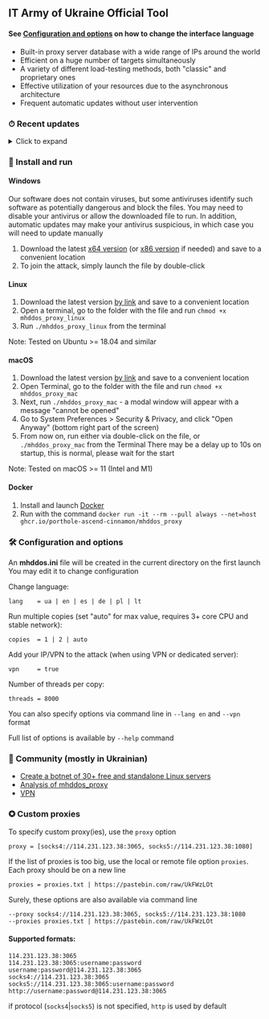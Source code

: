 ## IT Army of Ukraine Official Tool

#### See [Configuration and options](#-configuration-and-options) on how to change the interface language 

- Built-in proxy server database with a wide range of IPs around the world
- Efficient on a huge number of targets simultaneously
- A variety of different load-testing methods, both "classic" and proprietary ones
- Effective utilization of your resources due to the asynchronous architecture
- Frequent automatic updates without user intervention

### ⏱ Recent updates

<details>
<summary>Click to expand</summary>

- **10.07.2022** It is now possible to set options via mhddos.ini file. Added DE | PL | LT languages
- **08.07.2022**
    - For ease of install and protection against unauthorized use, the program is now distributed
      as an executable file
    - The ability to set own targets has been removed - IT Army of Ukraine targets are used
- **27.06.2022** Added Spanish localization - use flag `--lang es`
- **22.06.2022** Performance improvements. The `--debug` option is deprecated to avoid negative impact on performance
- **10.06.2022** Introduced `--proxy` option for providing custom proxies directly from command args
- **08.06.2022** Added `--copies auto` option to set the value automatically based on the resources available

</details>

### 💽 Install and run 

#### Windows

Our software does not contain viruses, but some antiviruses identify such software as potentially dangerous and block the files.
You may need to disable your antivirus or allow the downloaded file to run.
In addition, automatic updates may make your antivirus suspicious, in which case you will need to update manually

1. Download the latest [x64 version](https://github.com/porthole-ascend-cinnamon/mhddos_proxy_releases/releases/latest/download/mhddos_proxy_win.exe)
   (or [x86 version](https://github.com/porthole-ascend-cinnamon/mhddos_proxy_releases/releases/latest/download/mhddos_proxy_win_x86.exe) if needed)
   and save to a convenient location
2. To join the attack, simply launch the file by double-click

#### Linux

1. Download the latest
   version [by link](https://github.com/porthole-ascend-cinnamon/mhddos_proxy_releases/releases/latest/download/mhddos_proxy_linux)
   and save to a convenient location
2. Open a terminal, go to the folder with the file and run `chmod +x mhddos_proxy_linux`
3. Run `./mhddos_proxy_linux` from the terminal

Note: Tested on Ubuntu >= 18.04 and similar

#### macOS

1. Download the latest
   version [by link](https://github.com/porthole-ascend-cinnamon/mhddos_proxy_releases/releases/latest/download/mhddos_proxy_mac)
   and save to a convenient location
2. Open Terminal, go to the folder with the file and run `chmod +x mhddos_proxy_mac`
3. Next, run `./mhddos_proxy_mac` - a modal window will appear with a message "cannot be opened"
4. Go to System Preferences > Security & Privacy, and click "Open Anyway" (bottom right part of the screen)
5. From now on, run either via double-click on the file, or `./mhddos_proxy_mac` from the Terminal
   There may be a delay up to 10s on startup, this is normal, please wait for the start

Note: Tested on macOS >= 11 (Intel and M1)

#### Docker

1. Install and launch [Docker](https://docs.docker.com/desktop/#download-and-install)
2. Run with the command `docker run -it --rm --pull always --net=host ghcr.io/porthole-ascend-cinnamon/mhddos_proxy`

### 🛠 Configuration and options

An **mhddos.ini** file will be created in the current directory on the first launch  
You may edit it to change configuration

Change language:

    lang    = ua | en | es | de | pl | lt

Run multiple copies (set "auto" for max value, requires 3+ core CPU and stable network):

    copies  = 1 | 2 | auto

Add your IP/VPN to the attack (when using VPN or dedicated server):

    vpn     = true

Number of threads per copy:

    threads = 8000

You can also specify options via command line in `--lang en` and `--vpn` format

Full list of options is available by `--help` command

### 🐳 Community (mostly in Ukrainian)

- [Create a botnet of 30+ free and standalone Linux servers](https://auto-ddos.notion.site/dd91326ed30140208383ffedd0f13e5c)
- [Analysis of mhddos_proxy](https://telegra.ph/Anal%D1%96z-zasobu-mhddos-proxy-04-01)
- [VPN](https://auto-ddos.notion.site/VPN-5e45e0aadccc449e83fea45d56385b54)

### ✪ Custom proxies

To specify custom proxy(ies), use the `proxy` option

    proxy = [socks4://114.231.123.38:3065, socks5://114.231.123.38:1080]

If the list of proxies is too big, use the local or remote file option `proxies`. 
Each proxy should be on a new line

    proxies = proxies.txt | https://pastebin.com/raw/UkFWzLOt

Surely, these options are also available via command line

    --proxy socks4://114.231.123.38:3065, socks5://114.231.123.38:1080
    --proxies proxies.txt | https://pastebin.com/raw/UkFWzLOt

#### Supported formats:

    114.231.123.38:3065
    114.231.123.38:3065:username:password
    username:password@114.231.123.38:3065
    socks4://114.231.123.38:3065
    socks5://114.231.123.38:3065:username:password
    http://username:password@114.231.123.38:3065

if protocol (`socks4`|`socks5`) is not specified, `http` is used by default
